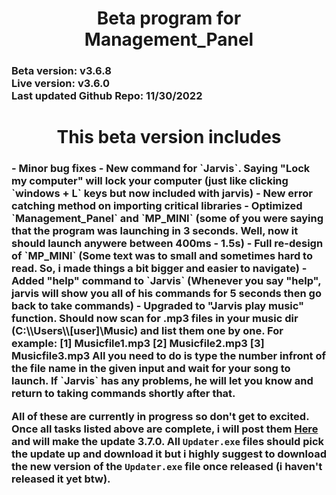 <h1 align="center">Beta program for Management_Panel</h1>

<h3>
Beta version: v3.6.8<br>
Live version: v3.6.0<br>
Last updated Github Repo: 11/30/2022<br>
</h3>
<h1 align="center">This beta version includes</h1>
<h3>
- Minor bug fixes
- New command for `Jarvis`. Saying "Lock my computer" will lock your computer (just like clicking `windows + L` keys but now included with jarvis)
- New error catching method on importing critical libraries
- Optimized `Management_Panel` and `MP_MINI` (some of you were saying that the program was launching in 3 seconds. Well, now it should launch anywere between 400ms - 1.5s)
- Full re-design of `MP_MINI` (Some text was to small and sometimes hard to read. So, i made things a bit bigger and easier to navigate)
- Added "help" command to `Jarvis` (Whenever you say "help", jarvis will show you all of his commands for 5 seconds then go back to take commands)
- Upgraded to "Jarvis play music" function. Should now scan for .mp3 files in your music dir (C:\\Users\\[user]\Music) and list them one by one. 
  For example:
    [1] Musicfile1.mp3
    [2] Musicfile2.mp3
    [3] Musicfile3.mp3
    All you need to do is type the number infront of the file name in the given input and wait for your song to launch. If `Jarvis` has any problems, he will let you know and return to taking commands shortly after that.

All of these are currently in progress so don't get to excited. Once all tasks listed above are complete, i will post them [Here](https://github.com/HyperNylium/Management_Panel) and will make the update 3.7.0. All `Updater.exe` files should pick the update up and download it but i highly suggest to download the new version of the `Updater.exe` file once released (i haven't released it yet btw).
</h3>
